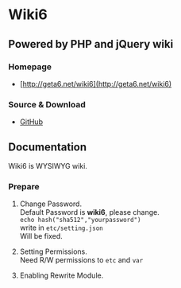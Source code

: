 Wiki6
=====

Powered by PHP and jQuery wiki
------------------------------

### Homepage

* [http://geta6.net/wiki6](http://geta6.net/wiki6)

### Source & Download

* [GitHub](https://github.com/geta6/wiki6)

Documentation
-------------

Wiki6 is WYSIWYG wiki.

### Prepare

1.	Change Password.  
	Default Password is **wiki6**, please change.  
	`echo hash("sha512","yourpassword")`  
	write in `etc/setting.json`  
	Will be fixed.

2.	Setting Permissions.  
	Need R/W permissions to `etc` and `var`  

3.	Enabling Rewrite Module.  

